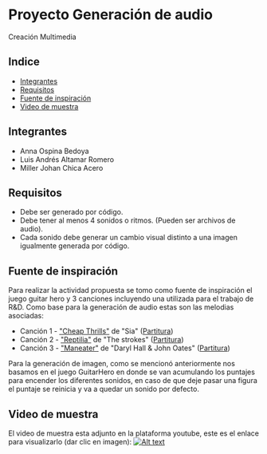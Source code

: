 # Proyecto Generación de audio
Creación Multimedia

## Indice
- [Integrantes](#integrantes)
- [Requisitos](#requisitos)
- [Fuente de inspiración](#fuente)
- [Video de muestra](#muestra)

## Integrantes
- Anna Ospina Bedoya
- Luis Andrés Altamar Romero
- Miller Johan Chica Acero

## Requisitos
- Debe ser generado por código.
- Debe tener al menos 4 sonidos o ritmos. (Pueden ser archivos de audio).
- Cada sonido debe generar un cambio visual distinto a una imagen igualmente generada por código.

## Fuente de inspiración
Para realizar la actividad propuesta se tomo como fuente de inspiración el juego guitar hero y 3 canciones incluyendo una utilizada para el trabajo de R&D. Como base para la generación de audio estas son las melodias asociadas:
- Canción 1 - ["Cheap Thrills"](https://youtu.be/nYh-n7EOtMA) de "Sia" ([Partitura](https://flat.io/score/6421a950271577e0acc1a56b-cheap-thrills?sharingKey=fbead50c12688ab2fc0522ba0c819fdb8a63034f84e35e9ecf318d05369b957fc4ff6ed505e4fc2356e9fd0bc8a7b2ad368e76476ae3fa5792aee9bbad36df53))
- Canción 2 - ["Reptilia"](https://youtu.be/b8-tXG8KrWs) de "The strokes" ([Partitura](https://flat.io/score/6432f84cc6364019a937fb40-reptilia?sharingKey=02cab650a79ee14252d13b084ae07d182e30139d270530e6c492f2e9aeb395aa70c5e9145a5f89789a67a8df7063edda2408f7860432a06d4445f589a84b6bcd))
- Canción 3 - ["Maneater"](https://youtu.be/yRYFKcMa_Ek) de "Daryl Hall & John Oates" ([Partitura](https://flat.io/score/643306860f0eec1901a508fe-maneater?sharingKey=50e7b031d998f02e961a62bb9ccb96c9269eaeaba170108b95607821fddb21892041c52726bdd819c1dccf4dee00973cf6b349b3a98632bca1a19dbade40dbf2))

Para la generación de imagen, como se mencionó anteriormente nos basamos en el juego GuitarHero en donde se van acumulando los puntajes para encender los diferentes sonidos, en caso de que deje pasar una figura el puntaje se reinicia y va a quedar un sonido por defecto.

## Video de muestra
El video de muestra esta adjunto en la plataforma youtube, este es el enlace para visualizarlo (dar clic en imagen):
[![Alt text](https://img.youtube.com/vi/AV87iawhNWo/0.jpg)](https://www.youtube.com/shorts/AV87iawhNWo)
